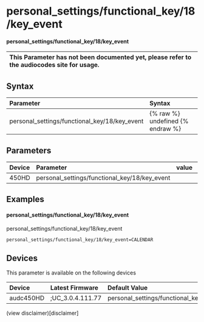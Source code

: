 ﻿---
description: personal_settings/functional_key/18/key_event
search: false
---

# personal_settings/functional_key/18/key_event

#### personal_settings/functional_key/18/key_event


| This Parameter has not been documented yet, please refer to the audiocodes site for usage.  |
| :--- |

## Syntax
| Parameter | Syntax |
| :--- | :--- |
|personal_settings/functional_key/18/key_event | {% raw %} undefined {% endraw %} |

## Parameters
|Device|Parameter|value|Description|
|:---|:---|:---|:---|
| 450HD | personal_settings/functional_key/18/key_event |  |  |

## Examples
#### personal_settings/functional_key/18/key_event

personal_settings/functional_key/18/key_event

```
personal_settings/functional_key/18/key_event=CALENDAR
```

## Devices
This parameter is available on the following devices

| Device | Latest Firmware | Default Value |
|:---|:---|:---|
| audc450HD | ;UC_3.0.4.111.77 | personal_settings/functional_key/18/key_event=CALENDAR 

(view disclaimer)[disclaimer]
